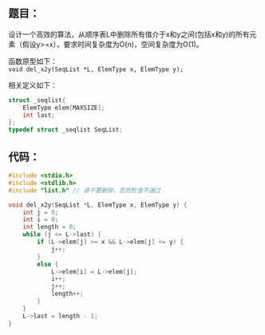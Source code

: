 ## 题目：

设计一个高效的算法，从顺序表L中删除所有值介于x和y之间(包括x和y)的所有元素（假设y>=x），要求时间复杂度为O(n)，空间复杂度为O(1)。

函数原型如下：  
`void del_x2y(SeqList *L, ElemType x, ElemType y);`

相关定义如下：

```c
struct _seqlist{
    ElemType elem[MAXSIZE];
    int last;
};
typedef struct _seqlist SeqList;
```

## 代码：

```cpp
#include <stdio.h>
#include <stdlib.h>
#include "list.h" // 请不要删除，否则检查不通过

void del_x2y(SeqList *L, ElemType x, ElemType y) {
    int j = 0;
    int i = 0;
    int length = 0;
    while (j <= L->last) {
        if (L->elem[j] >= x && L->elem[j] <= y) {
            j++;
        }
        else {
            L->elem[i] = L->elem[j];
            i++;
            j++;
            length++;
        }
    }
    L->last = length - 1;
}
```